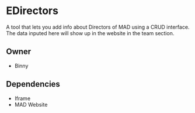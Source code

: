 # EDirectors

A tool that lets you add info about Directors of MAD using a CRUD interface. The data inputed here will show up in the website in the team section.

## Owner

* Binny

## Dependencies

* Iframe
* MAD Website
